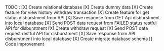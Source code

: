 TODO : 
[X] Create relational database
[X] Create dummy data
[X] Create feature for view history withdraw transaction
[X] Create feature for get status disburstment from API
[X] Save response from GET Api disburstment into local database
[X] Send POST data request from FAILED status restful API for disburstment
[X] Create withdraw request
[X] Send POST data request restful API for disburstment
[X] Save response from API disburstment into local database
[X] Create migrate database schema
[] Code improvement